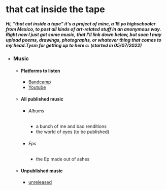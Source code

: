 # that cat inside the tape
##### Hi, "that cat inside a tape" it's a project of mine, a 15 yo highschooler from Mexico, to post all kinds of art-related stuff in an anonymous way. Right now I just got some music, that I'll link down below, but soon I may upload poems, drawings, photographs, or whatever thing that comes to my head.Tysm for getting up to here c: (started in 05/07/2022)

 - ### Music
    - #### Platforms to listen
      - [Bandcamp](https://thatcatinsidethetape.bandcamp.com/)
      - [Youtube](https://www.youtube.com/channel/UC42_Y9btjEoxBUwrgx3j39Q)
    - #### All published music
      * ###### Albums
        * a bunch of me and bad renditions
        * the world of eyes (to be published)
      * ###### Eps
        * the Ep made out of ashes
    - #### Unpublished music
      - [unreleased](unreleasedthatcat.github.io)
